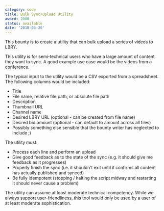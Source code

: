```yaml
---
category: code
title: Bulk Sync/Upload Utility
award: 2000
status: available
date: '2018-03-20'
---
```


This bounty is to create a utility that can bulk upload a series of videos to LBRY.

This utility is for semi-technical users who have a large amount of content they want to sync. A good example use case would be the videos from a conference.

The typical input to the utility would be a CSV exported from a spreadsheet. The following columns would be included:

- Title
- File name, relative file path, or absolute file path
- Description
- Thumbnail URL
- Channel name
- Desired LBRY URL (optional - can be created from file name)
- Desired bid amount (optional - can default to amount across all files)
- Possibly something else sensible that the bounty writer has neglected to include ;)

The utility must:

- Process each line and perform an upload
- Give good feedback as to the state of the sync (e.g. it should give me feedback as it progresses)
- Properly finish the sync (i.e. it shouldn't exit until it confirms all content has actually published and synced)
- Be fully idempotent (stopping / halting the script midway and restarting it should never cause a problem)

The utility can assume at least moderate technical competency. While we always support user-friendliness, this tool would only be used by a user of at least moderate sophistication.
